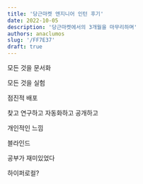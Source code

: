 ```yaml
---
title: '당근마켓 엔지니어 인턴 후기'
date: 2022-10-05
description: '당근마켓에서의 3개월을 마무리하며'
authors: anaclumos
slug: '/FF7E37'
draft: true
---
```


모든 것을 문서화

모든 것을 실험

점진적 배포

찾고 연구하고 자동화하고 공개하고

개인적인 느낌

블라인드

공부가 재미있었다

하이퍼로컬?
